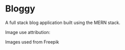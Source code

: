 # Bloggy

A full stack blog application built using the MERN stack.

Image use attribution:

Images used from Freepik